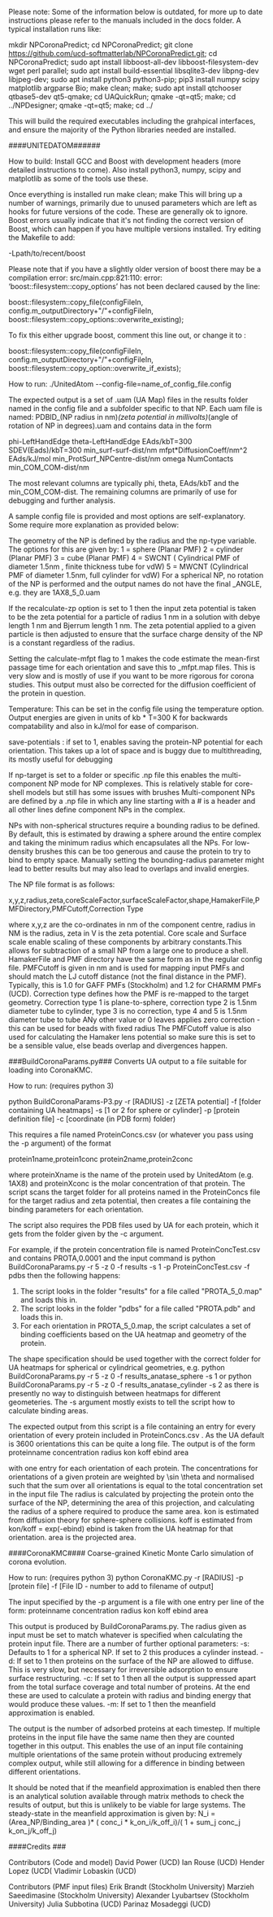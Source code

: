 Please note: Some of the information below is outdated, for more up to date instructions please refer to the manuals included in the docs folder. A typical installation runs like:


mkdir NPCoronaPredict; 
cd NPCoronaPredict; 
git clone https://github.com/ucd-softmatterlab/NPCoronaPredict.git;
cd NPCoronaPredict;
sudo apt install libboost-all-dev libboost-filesystem-dev wget perl parallel;
sudo apt install build-essential libsqlite3-dev libpng-dev libjpeg-dev;
sudo apt install python3 python3-pip;
pip3 install numpy scipy matplotlib argparse Bio;
make clean;
make;
sudo apt install qtchooser qtbase5-dev qt5-qmake;
cd UAQuickRun;
qmake -qt=qt5;
make;
cd ../NPDesigner;
qmake -qt=qt5;
make;
cd ../

This will build the required executables including the grahpical interfaces, and ensure the majority of the Python libraries needed are installed.

####UNITEDATOM######

How to build:
Install GCC and Boost with development headers (more detailed instructions to come). Also install python3, numpy, scipy and matplotlib as some of the tools use these.

Once everything is installed run
make clean; make
This will bring up a number of warnings, primarily due to unused parameters which are left as hooks for future versions of the code. These are generally ok to ignore. 
Boost errors usually indicate that it's not finding the correct version of Boost, which can happen if you have multiple versions installed. Try editing the Makefile to add:

-Lpath/to/recent/boost


Please note that if you have a slightly older version of boost there may be a compilation error:
src/main.cpp:821:110: error: ‘boost::filesystem::copy_options’ has not been declared
caused by the line:

boost::filesystem::copy_file(configFileIn, config.m_outputDirectory+"/"+configFileIn, boost::filesystem::copy_options::overwrite_existing);

To fix this either upgrade boost, comment this line out, or change it to :

boost::filesystem::copy_file(configFileIn, config.m_outputDirectory+"/"+configFileIn, boost::filesystem::copy_option::overwrite_if_exists);


How to run:
./UnitedAtom --config-file=name_of_config_file.config

The expected output is a set of .uam (UA Map) files in the results folder named in the config file and a subfolder specific to that NP. Each uam file is named:
PDBID_(NP radius in nm)_(zeta potential in millivolts)_(angle of rotation of NP in degrees).uam  and contains data in the form

phi-LeftHandEdge theta-LeftHandEdge EAds/kbT=300 SDEV(Eads)/kbT=300 min_surf-surf-dist/nm mfpt*DiffusionCoeff/nm^2 EAds/kJ/mol min_ProtSurf_NPCentre-dist/nm omega NumContacts min_COM_COM-dist/nm

The most relevant columns are typically phi, theta, EAds/kbT and the min_COM_COM-dist. The remaining columns are primarily of use for debugging and further analysis.

A sample config file is provided and most options are self-explanatory. Some require more explanation as provided below:

The geometry of the NP is defined by the radius and the np-type variable. The options for this are given by:
1 = sphere (Planar PMF)
2 = cylinder  (Planar PMF) 
3 = cube (Planar PMF)
4 = SWCNT ( Cylindrical PMF of diameter 1.5nm , finite thickness tube for vdW)
5 = MWCNT (Cylindrical PMF of diameter 1.5nm, full cylinder for vdW)
For a spherical NP, no rotation of the NP is performed and the output names do not have the final _ANGLE, e.g. they are 1AX8_5_0.uam

If the recalculate-zp option is set to 1 then the input zeta potential is taken to be the zeta potential for a particle of radius 1 nm in a solution with debye length 1 nm and Bjerrum length 1 nm. The zeta potential applied to
a given particle is then adjusted to ensure that the surface charge density of the NP is a constant regardless of the radius. 

Setting the calculate-mfpt flag to 1 makes the code estimate the mean-first passage time for each orientation and save this to _mfpt.map files. This is very slow and is mostly of use if you want to be more rigorous for corona studies. 
This output must also be corrected for the diffusion coefficient of the protein in question.

Temperature: This can be set in the config file using the temperature option. Output energies are given in units of kb * T=300 K for backwards compatability and also in kJ/mol for ease of comparison.

save-potentials : if set to 1, enables saving the protein-NP potential for each orientation. This takes up a lot of space and is buggy due to multithreading, its mostly useful for debugging


If np-target is set to a folder or specific .np file this enables the multi-component NP mode for NP complexes. This is relatively stable for core-shell models but still has some issues with brushes
Multi-component NPs are defined by a .np file in which any line starting with a # is a header and all other lines define component NPs in the complex.



NPs with non-spherical structures require a bounding radius to be defined. By default, this is estimated by drawing a sphere around the entire complex and taking the minimum radius
which encapsulates all the NPs. For low-density brushes this can be too generous and cause the protein to try to bind to empty space. Manually setting the bounding-radius parameter might lead to better results but may also lead to overlaps and invalid energies.


The NP file format is as follows:

x,y,z,radius,zeta,coreScaleFactor,surfaceScaleFactor,shape,HamakerFile,PMFDirectory,PMFCutoff,Correction Type

where x,y,z are the co-ordinates in nm of the component centre, radius in NM is the radius, zeta in V is the zeta potential. Core scale and Surface scale enable scaling of these components by arbitrary constants.This allows for subtraction of a small NP from a large one to produce a shell.
HamakerFile and PMF directory have the same form as in the regular config file.
PMFCutoff is given in nm and is used for mapping input PMFs and should match the LJ cutoff distance (not the final distance in the PMF). Typically, this is 1.0 for GAFF PMFs (Stockholm) and 1.2 for CHARMM PMFs (UCD).
Correction type defines how the PMF is re-mapped to the target geometry. Correction type 1 is plane-to-sphere, correction type 2 is 1.5nm diameter tube to cylinder, type 3 is no correction, type 4 and 5 is 1.5nm diameter tube to tube
ANy other value or 0 leaves applies zero correction - this can be used for beads with fixed radius
The PMFCutoff value is also used for calculating the Hamaker lens potential so make sure this is set to be a sensible value, else beads overlap and divergences happen.







###BuildCoronaParams.py###
Converts UA output to a file suitable for loading into CoronaKMC.

How to run: (requires python 3)

python BuildCoronaParams-P3.py -r [RADIUS] -z [ZETA potential] -f [folder containing UA heatmaps] -s [1 or 2 for sphere or cylinder] -p [protein definition file] -c [coordinate (in PDB form) folder)

This requires a file named ProteinConcs.csv (or whatever you pass using the -p argument)  of the format

protein1name,protein1conc
protein2name,protein2conc

where proteinXname is the name of the protein used by UnitedAtom (e.g. 1AX8)  and proteinXconc is the molar concentration of that protein. The script scans the target folder for all proteins named in the ProteinConcs file for the target radius and zeta potential, then creates a file containing the binding parameters for each orientation.

The script also requires the PDB files used by UA for each protein, which it gets from the folder given by the -c argument. 

For example, if the protein concentration file is named ProteinConcTest.csv and contains
PROTA,0.0001
and the input command is
python BuildCoronaParams.py -r 5 -z 0 -f results -s 1 -p ProteinConcTest.csv -f pdbs
then the following happens:
1) The script looks in the folder "results" for a file called "PROTA_5_0.map" and loads this in.
2) The script looks in the folder "pdbs" for a file called "PROTA.pdb" and loads this in.
3) For each orientation in PROTA_5_0.map, the script calculates a set of binding coefficients based on the UA heatmap and geometry of the protein.

The shape specification should be used together with the correct folder for UA heatmaps for spherical or cylindrical geometries, e.g.
python BuildCoronaParams.py -r 5 -z 0 -f results_anatase_sphere -s 1
or
python BuildCoronaParams.py -r 5 -z 0 -f results_anatase_cylinder -s 2
as there is presently no way to distinguish between heatmaps for different geometeries. The -s argument mostly exists to tell the script how to calculate binding areas.

The expected output from this script is a file containing an entry for every orientation of every protein included in ProteinConcs.csv . As the UA default is 3600 orientations this can be quite a long file.
The output is of the form
proteinname concentration radius kon koff ebind area

with one entry for each orientation of each protein. The concentrations for orientations of a given protein are weighted by \sin \theta and normalised such that the sum over all orientations is equal to the total concentration set in the input file
The radius is calculated by projecting the protein onto the surface of the NP, determining the area of this projection, and calculating the radius of a sphere required to produce the same area.
kon is estimated from diffusion theory for sphere-sphere collisions.
koff is estimated from kon/koff = exp(-ebind)
ebind is taken from the UA heatmap for that orientation.
area is the projected area.  

####CoronaKMC####
Coarse-grained Kinetic Monte Carlo simulation of corona evolution.

How to run: (requires python 3)
python CoronaKMC.py  -r [RADIUS] -p [protein file] -f [File ID - number to add to filename of output]

The input specified by the -p argument is a file with one entry per line of the form:
proteinname concentration radius kon koff ebind area

This output is produced by BuildCoronaParams.py. The radius given as input must be set to match whatever is specified when calculating the protein input file.
There are a number of further optional parameters:
-s: Defaults to 1 for a spherical NP. If set to 2 this produces a cylinder instead.
-d: If set to 1 then proteins on the surface of the NP are allowed to diffuse. This is very slow, but necessary for irreversible adsorption to ensure surface restructuring.
-c: If set to 1 then all the output is suppressed apart from the total surface coverage and total number of proteins. At the end these are used to calculate a protein with radius and binding energy that would produce these values.
-m: If set to 1 then the meanfield approximation is enabled. 

The output is the number of adsorbed proteins at each timestep. If multiple proteins in the input file have the same name then they are counted together in this output.
This enables the use of an input file containing multiple orientations of the same protein without producing extremely complex output, while still allowing for a difference in binding between different orientations.

It should be noted that if the meanfield approximation is enabled then there is an analytical solution available through matrix methods to check the results of output, but this is unlikely to be viable for large systems.
The steady-state in the meanfield approximation is given by:
N_i = (Area_NP/Binding_area )* (    conc_i * k_on_i/k_off_i)/( 1 + sum_j conc_j k_on_j/k_off_j)

####Credits ###


Contributors (Code and model)
David Power (UCD)
Ian Rouse (UCD)
Hender Lopez (UCD(
Vladimir Lobaskin (UCD)


Contributors (PMF input files)
Erik Brandt (Stockholm University)
Marzieh Saeedimasine (Stockholm University)
Alexander Lyubartsev (Stockholm University)
Julia Subbotina (UCD)
Parinaz Mosadeggi (UCD)
